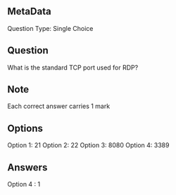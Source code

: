 ## MetaData
Question Type: Single Choice

## Question
What is the standard TCP port used for RDP?

## Note
Each correct answer carries 1 mark

## Options
Option 1: 21
Option 2: 22
Option 3: 8080
Option 4: 3389

## Answers
Option 4 : 1
